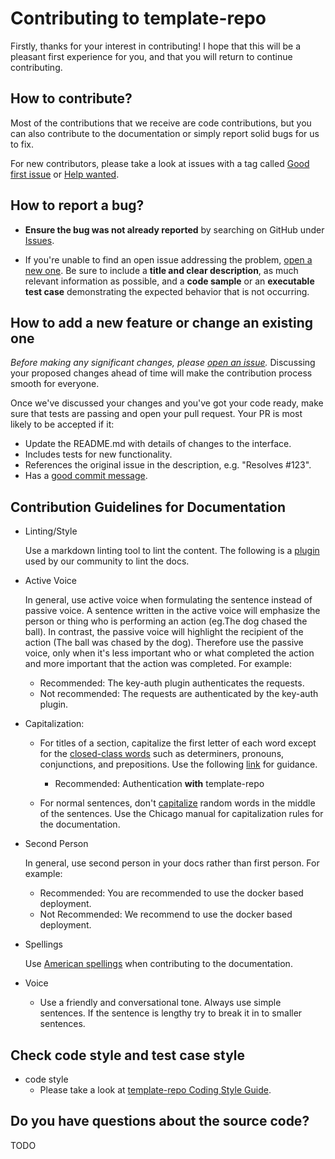 <!--
#
# Licensed to the Apache Software Foundation (ASF) under one or more
# contributor license agreements.  See the NOTICE file distributed with
# this work for additional information regarding copyright ownership.
# The ASF licenses this file to You under the Apache License, Version 2.0
# (the "License"); you may not use this file except in compliance with
# the License.  You may obtain a copy of the License at
#
#     http://www.apache.org/licenses/LICENSE-2.0
#
# Unless required by applicable law or agreed to in writing, software
# distributed under the License is distributed on an "AS IS" BASIS,
# WITHOUT WARRANTIES OR CONDITIONS OF ANY KIND, either express or implied.
# See the License for the specific language governing permissions and
# limitations under the License.
#
-->

# Contributing to template-repo

Firstly, thanks for your interest in contributing! I hope that this will be a
pleasant first experience for you, and that you will return to continue
contributing.

## How to contribute?

Most of the contributions that we receive are code contributions, but you can
also contribute to the documentation or simply report solid bugs
for us to fix.

For new contributors, please take a look at issues with a tag called [Good first issue](https://github.com/api7/template-repo/issues?q=is%3Aissue+is%3Aopen+label%3A%22good+first+issue%22) or [Help wanted](https://github.com/api7/template-repo/issues?q=is%3Aissue+is%3Aopen+label%3A%22help+wanted%22).

## How to report a bug?

- **Ensure the bug was not already reported** by searching on GitHub under [Issues](https://github.com/api7/template-repo/issues).

- If you're unable to find an open issue addressing the problem, [open a new one](https://github.com/api7/template-repo/issues/new). Be sure to include a **title and clear description**, as much relevant information as possible, and a **code sample** or an **executable test case** demonstrating the expected behavior that is not occurring.

## How to add a new feature or change an existing one

_Before making any significant changes, please [open an issue](https://github.com/api7/template-repo/issues)._ Discussing your proposed changes ahead of time will make the contribution process smooth for everyone.

Once we've discussed your changes and you've got your code ready, make sure that tests are passing and open your pull request. Your PR is most likely to be accepted if it:

- Update the README.md with details of changes to the interface.
- Includes tests for new functionality.
- References the original issue in the description, e.g. "Resolves #123".
- Has a [good commit message](http://tbaggery.com/2008/04/19/a-note-about-git-commit-messages.html).

## Contribution Guidelines for Documentation

- Linting/Style

  Use a markdown linting tool to lint the content. The following is a [plugin](https://github.com/api7/template-repo/issues/1273)
  used by our community to lint the docs.

- Active Voice

  In general, use active voice when formulating the sentence instead of passive voice. A sentence written in the active voice will emphasize
  the person or thing who is performing an action (eg.The dog chased the ball). In contrast, the passive voice will highlight
  the recipient of the action (The ball was chased by the dog). Therefore use the passive voice, only when it's less important
  who or what completed the action and more important that the action was completed. For example:

  - Recommended: The key-auth plugin authenticates the requests.
  - Not recommended: The requests are authenticated by the key-auth plugin.

- Capitalization:

  - For titles of a section, capitalize the first letter of each word except for the [closed-class words](https://en.wikipedia.org/wiki/Part_of_speech#Open_and_closed_classes)
    such as determiners, pronouns, conjunctions, and prepositions. Use the following [link](https://capitalizemytitle.com/#Chicago) for guidance.

    - Recommended: Authentication **with** template-repo

  - For normal sentences, don't [capitalize](https://www.grammarly.com/blog/capitalization-rules/) random words in the middle of the sentences.
    Use the Chicago manual for capitalization rules for the documentation.

- Second Person

  In general, use second person in your docs rather than first person. For example:

  - Recommended: You are recommended to use the docker based deployment.
  - Not Recommended: We recommend to use the docker based deployment.

- Spellings

  Use [American spellings](https://www.oxfordinternationalenglish.com/differences-in-british-and-american-spelling/) when
  contributing to the documentation.

- Voice

  - Use a friendly and conversational tone. Always use simple sentences. If the sentence is lengthy try to break it in to smaller sentences.

## Check code style and test case style

- code style
  - Please take a look at [template-repo Coding Style Guide](CODE_STYLE.md).

## Do you have questions about the source code?

TODO
